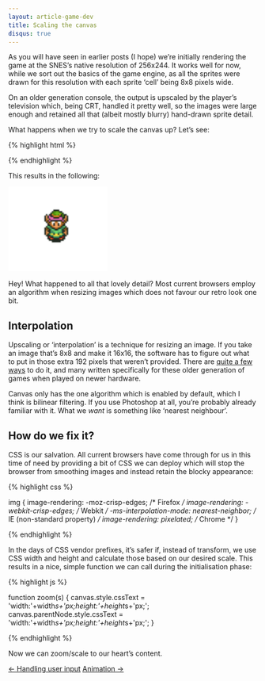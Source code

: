 ```yaml
---
layout: article-game-dev
title: Scaling the canvas
disqus: true
---
```


As you will have seen in earlier posts (I hope) we’re initially rendering the game at the SNES’s native resolution of 256x244. It works well for now, while we sort out the basics of the game engine, as all the sprites were drawn for this resolution with each sprite ‘cell’ being 8x8 pixels wide.

On an older generation console, the output is upscaled by the player’s television which, being CRT, handled it pretty well, so the images were large enough and retained all that (albeit mostly blurry) hand-drawn sprite detail.

What happens when we try to scale the canvas up? Let’s see:

{% highlight html %}

<canvas style="transform:scale(3);" />

{% endhighlight %}

This results in the following:

![Scaled Canvas](/assets/img/articles/4-scaled-canvas.png)

Hey! What happened to all that lovely detail? Most current browsers employ an algorithm when resizing images which does not favour our retro look one bit.

## Interpolation

Upscaling or ‘interpolation’ is a technique for resizing an image. If you take an image that’s 8x8 and make it 16x16, the software has to figure out what to put in those extra 192 pixels that weren’t provided. There are [quite a few ways](https://en.wikipedia.org/wiki/Image_scaling) to do it, and many written specifically for these older generation of games when played on newer hardware.

Canvas only has the one algorithm which is enabled by default, which I think is bilinear filtering. If you use Photoshop at all, you’re probably already familiar with it. What we _want_ is something like ‘nearest neighbour’.

## How do we fix it?

CSS is our salvation. All current browsers have come through for us in this time of need by providing a bit of CSS we can deploy which will stop the browser from smoothing images and instead retain the blocky appearance:

{% highlight css %}

img {
    image-rendering: -moz-crisp-edges;         /* Firefox */
    image-rendering: -webkit-crisp-edges;      /* Webkit */
    -ms-interpolation-mode: nearest-neighbor;  /* IE (non-standard property) */
    image-rendering: pixelated;                /* Chrome */
}

{% endhighlight %}

In the days of CSS vendor prefixes, it’s safer if, instead of transform, we use CSS width and height and calculate those based on our desired scale. This results in a nice, simple function we can call during the initialisation phase:

{% highlight js %}

function zoom(s) {
    canvas.style.cssText = 'width:'+width*s+'px;height:'+height*s+'px;';
    canvas.parentNode.style.cssText = 'width:'+width*s+'px;height:'+height*s+'px;';
}

{% endhighlight %}

Now we can zoom/scale to our heart’s content.

<div class="pagination clearfix">
    <a class="left" href="/articles/creating-a-game-with-javascript/handling-user-input.html">&larr; Handling user input</a>
    <a class="right" href="/articles/creating-a-game-with-javascript/animation.html">Animation &rarr;</a>
</div>
